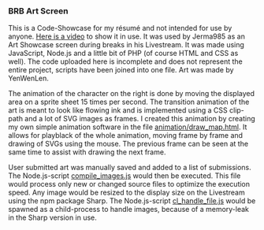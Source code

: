 
### BRB Art Screen

This is a Code-Showcase for my résumé and not intended for use by anyone. [Here is a video](https://youtu.be/PBCq9aa4iSE) to show it in use. It was used by Jerma985 as an Art Showcase screen during breaks in his Livestream. It was made using JavaScript, Node.js and a little bit of PHP (of course HTML and CSS as well). The code uploaded here is incomplete and does not represent the entire project, scripts have been joined into one file. Art was made by YenWenLen.

The animation of the character on the right is done by moving the displayed area on a sprite sheet 15 times per second. The transition animation of the art is meant to look like flowing ink and is implemented using a CSS clip-path and a lot of SVG images as frames. I created this animation by creating my own simple animation software in the file [animation/draw_map.html](animation/draw_map.html). It allows for playblack of the whole animation, moving frame by frame and drawing of SVGs using the mouse. The previous frame can be seen at the same time to assist with drawing the next frame.

User submitted art was manually saved and added to a list of submissions. The Node.js-script [compile_images.js](compile_images.js) would then be executed. This file would process only new or changed source files to optimize the execution speed. Any image would be resized to the display size on the Livestream using the npm package Sharp. The Node.js-script [cl_handle_file.js](cl_handle_file.js) would be spawned as a child-process to handle images, because of a memory-leak in the Sharp version in use.
